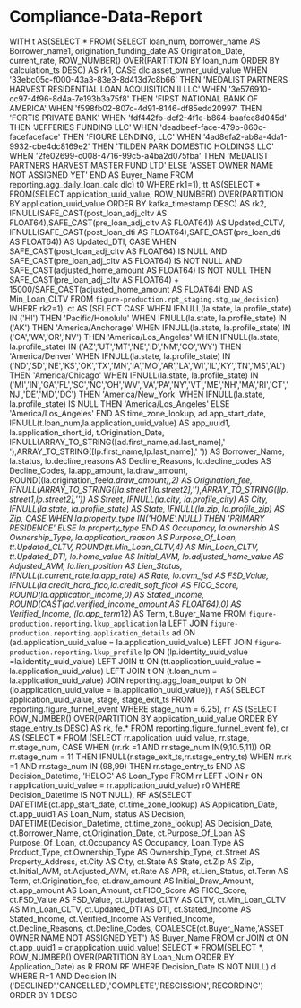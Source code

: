 # Compliance-Data-Report
WITH t AS(SELECT *   FROM(   SELECT      loan_num,     borrower_name AS Borrower_name1,     origination_funding_date AS Origination_Date,     current_rate,     ROW_NUMBER() OVER(PARTITION BY loan_num ORDER BY calculation_ts DESC) AS rk1,     CASE dlc.asset_owner_uuid_value        WHEN '33ebc05c-f000-43a3-83e3-8d413d7c8b66' THEN 'MEDALIST PARTNERS HARVEST RESIDENTIAL LOAN ACQUISITION II LLC'       WHEN '3e576910-cc97-4f96-8d4a-7e193b3a75f8' THEN 'FIRST NATIONAL BANK OF AMERICA'       WHEN 'f598fb02-807c-4d91-8146-df85edd20997' THEN 'FORTIS PRIVATE BANK'       WHEN 'fdf442fb-dcf2-4f1e-b864-baafce8d045d' THEN 'JEFFERIES FUNDING LLC'       WHEN 'deadbeef-face-479b-860c-facefaceface' THEN 'FIGURE LENDING, LLC'       WHEN '4ad8efa2-ab8a-4da1-9932-cbe4dc8169e2' THEN 'TILDEN PARK DOMESTIC HOLDINGS LLC'       WHEN '2fe02699-c008-4716-99c5-a4ba2d075fba' THEN 'MEDALIST PARTNERS HARVEST MASTER FUND LTD'     ELSE 'ASSET OWNER NAME NOT ASSIGNED YET'     END AS Buyer_Name FROM reporting.agg_daily_loan_calc dlc) t0 WHERE rk1=1),  tt AS(SELECT    * FROM(SELECT   application_uuid_value,   ROW_NUMBER() OVER(PARTITION BY application_uuid_value ORDER BY kafka_timestamp DESC) AS rk2,   IFNULL(SAFE_CAST(post_loan_adj_cltv AS FLOAT64),SAFE_CAST(pre_loan_adj_cltv AS FLOAT64))  AS Updated_CLTV,   IFNULL(SAFE_CAST(post_loan_dti AS FLOAT64),SAFE_CAST(pre_loan_dti AS FLOAT64))  AS Updated_DTI,   CASE      WHEN SAFE_CAST(post_loan_adj_cltv AS FLOAT64) IS NULL AND SAFE_CAST(pre_loan_adj_cltv AS FLOAT64) IS NOT NULL AND SAFE_CAST(adjusted_home_amount AS FLOAT64) IS NOT NULL      THEN SAFE_CAST(pre_loan_adj_cltv AS FLOAT64) + 15000/SAFE_CAST(adjusted_home_amount AS FLOAT64) END AS Min_Loan_CLTV FROM `figure-production.rpt_staging.stg_uw_decision`) WHERE rk2=1),  ct AS (SELECT    CASE     WHEN IFNULL(la.state, la.profile_state) IN ('HI') THEN 'Pacific/Honolulu'     WHEN IFNULL(la.state, la.profile_state) IN ('AK') THEN 'America/Anchorage'     WHEN IFNULL(la.state, la.profile_state) IN ('CA','WA','OR','NV') THEN 'America/Los_Angeles'     WHEN IFNULL(la.state, la.profile_state) IN ('AZ','UT','MT','NE','ID','NM','CO','WY') THEN 'America/Denver'     WHEN IFNULL(la.state, la.profile_state) IN ('ND','SD','NE','KS','OK','TX','MN','IA','MO','AR','LA','WI','IL','KY','TN','MS','AL') THEN 'America/Chicago'     WHEN IFNULL(la.state, la.profile_state) IN ('MI','IN','GA','FL','SC','NC','OH','WV','VA','PA','NY','VT','ME','NH','MA','RI','CT','NJ','DE','MD','DC') THEN 'America/New_York'     WHEN IFNULL(la.state, la.profile_state) IS NULL THEN 'America/Los_Angeles'     ELSE 'America/Los_Angeles'     END AS time_zone_lookup,    ad.app_start_date,   IFNULL(t.loan_num,la.application_uuid_value) AS app_uuid1,   la.application_short_id,   t.Origination_Date,   IFNULL(ARRAY_TO_STRING([ad.first_name,ad.last_name],' '),ARRAY_TO_STRING([lp.first_name,lp.last_name],' ')) AS Borrower_Name,   la.status,   lo.decline_reasons AS Decline_Reasons,   lo.decline_codes AS Decline_Codes,   la.app_amount,   la.draw_amount,   ROUND((la.origination_fee*la.draw_amount),2) AS Origination_fee,     IFNULL(ARRAY_TO_STRING([la.street1,la.street2],''),ARRAY_TO_STRING([lp.street1,lp.street2],'')) AS Street,   IFNULL(la.city, la.profile_city) AS City,   IFNULL(la.state, la.profile_state) AS State,   IFNULL(la.zip, la.profile_zip) AS Zip,   CASE      WHEN la.property_type IN('HOME',NULL) THEN 'PRIMARY RESIDENCE'     ELSE la.property_type     END AS Occupancy,   la.ownership AS Ownership_Type,    la.application_reason AS Purpose_Of_Loan,   tt.Updated_CLTV,   ROUND(tt.Min_Loan_CLTV,4) AS Min_Loan_CLTV,   tt.Updated_DTI,   lo.home_value AS Initial_AVM,   lo.adjusted_home_value AS Adjusted_AVM,   lo.lien_position AS Lien_Status,   IFNULL(t.current_rate,la.app_rate) AS Rate,   lo.avm_fsd AS FSD_Value,   IFNULL(la.credit_hard_fico,la.credit_soft_fico) AS FICO_Score,   ROUND(la.application_income,0) AS Stated_Income,   ROUND(CAST(ad.verified_income_amount AS FLOAT64),0) AS Verified_Income,   (la.app_term*12) AS Term,   t.Buyer_Name FROM `figure-production.reporting.lkup_application` la LEFT JOIN `figure-production.reporting.application_details` ad    ON (ad.application_uuid_value = la.application_uuid_value) LEFT JOIN `figure-production.reporting.lkup_profile` lp    ON (lp.identity_uuid_value =la.identity_uuid_value) LEFT JOIN tt    ON (tt.application_uuid_value = la.application_uuid_value) LEFT JOIN t    ON (t.loan_num = la.application_uuid_value) JOIN reporting.agg_loan_output lo    ON (lo.application_uuid_value = la.application_uuid_value)),  r AS( SELECT   application_uuid_value,   stage,   stage_exit_ts  FROM  reporting.figure_funnel_event WHERE  stage_num = 6.25),  rr AS (SELECT   ROW_NUMBER() OVER(PARTITION BY application_uuid_value ORDER BY stage_entry_ts DESC) AS rk,   fe.* FROM reporting.figure_funnel_event fe),  cr AS (SELECT *  FROM (SELECT   rr.application_uuid_value,   rr.stage,   rr.stage_num,   CASE      WHEN (rr.rk =1 AND rr.stage_num IN(9,10.5,11)) OR rr.stage_num = 11 THEN IFNULL(r.stage_exit_ts,rr.stage_entry_ts)     WHEN rr.rk =1 AND rr.stage_num IN (98,99) THEN rr.stage_entry_ts   END AS Decision_Datetime,   'HELOC' AS Loan_Type FROM rr LEFT JOIN r ON r.application_uuid_value = rr.application_uuid_value) r0 WHERE Decision_Datetime IS NOT NULL),  RF AS(SELECT    DATETIME(ct.app_start_date, ct.time_zone_lookup) AS Application_Date,   ct.app_uuid1 AS Loan_Num,   status AS Decision,   DATETIME(Decision_Datetime, ct.time_zone_lookup) AS Decision_Date,   ct.Borrower_Name,   ct.Origination_Date,   ct.Purpose_Of_Loan AS Purpose_Of_Loan,   ct.Occupancy AS Occupancy,   Loan_Type AS Product_Type,   ct.Ownership_Type AS Ownership_Type,   ct.Street AS Property_Address,   ct.City AS City,   ct.State AS State,   ct.Zip AS Zip,   ct.Initial_AVM,   ct.Adjusted_AVM,   ct.Rate AS APR,   ct.Lien_Status,   ct.Term AS Term,   ct.Origination_fee,   ct.draw_amount AS Initial_Draw_Amount,   ct.app_amount AS Loan_Amount,   ct.FICO_Score AS FICO_Score,   ct.FSD_Value AS FSD_Value,   ct.Updated_CLTV AS CLTV,   ct.Min_Loan_CLTV AS Min_Loan_CLTV,   ct.Updated_DTI AS DTI,   ct.Stated_Income AS Stated_Income,   ct.Verified_Income AS Verified_Income,   ct.Decline_Reasons,   ct.Decline_Codes,   COALESCE(ct.Buyer_Name,'ASSET OWNER NAME NOT ASSIGNED YET') AS Buyer_Name FROM cr JOIN ct ON ct.app_uuid1 = cr.application_uuid_value)  SELECT    *  FROM(SELECT   *,   ROW_NUMBER() OVER(PARTITION BY Loan_Num ORDER BY Application_Date) as R FROM RF WHERE Decision_Date IS NOT NULL) d WHERE R=1 AND Decision IN ('DECLINED','CANCELLED','COMPLETE','RESCISSION','RECORDING') ORDER BY 1 DESC
